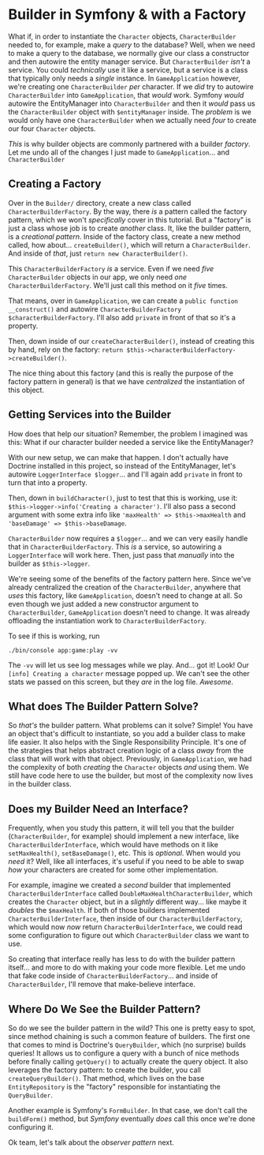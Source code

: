 # Builder in Symfony & with a Factory

What if, in order to instantiate the `Character` objects, `CharacterBuilder` needed
to, for example, make a *query* to the database? Well, when we need to make a query
to the database, we normally give our class a constructor and then autowire the
entity manager service. But `CharacterBuilder` *isn't* a service. You could *technically*
use it like a service, but a service is a class that typically only needs a *single*
instance. In `GameApplication` however, we're creating one `CharacterBuilder`
*per* character. If we *did* try to autowire `CharacterBuilder` into
`GameApplication`, that *would* work. Symfony *would* autowire the EntityManager
into `CharacterBuilder` and then it *would* pass us the `CharacterBuilder` object
with `$entityManager` inside. The *problem* is we would only have one
`CharacterBuilder` when we actually need *four* to create our four `Character`
objects.

*This* is why builder objects are commonly partnered with a builder *factory*. Let
me undo all of the changes I just made to `GameApplication`... and `CharacterBuilder`

## Creating a Factory

Over in the `Builder/` directory, create a new class called `CharacterBuilderFactory`.
By the way, there *is* a pattern called the factory pattern, which we won't
*specifically* cover in this tutorial. But a "factory" is just a class whose job
is to create *another* class. It, like the builder pattern, is a *creational pattern*.
Inside of the factory class, create a new method called, how about...
`createBuilder()`, which will return a `CharacterBuilder`. And inside of *that*,
just `return new CharacterBuilder()`.

This `CharacterBuilderFactory` *is* a service. Even if we need *five*
`CharacterBuilder` objects in our app, we only need *one* `CharacterBuilderFactory`.
We'll just call this method on it *five* times.

That means, over in `GameApplication`, we can create a
`public function __construct()` and autowire
`CharacterBuilderFactory $characterBuilderFactory`. I'll also add `private` in front
of that so it's a property.

Then, down inside of our `createCharacterBuilder()`, instead of creating this by
hand, rely on the factory: `return $this->characterBuilderFactory->createBuilder()`.

The nice thing about this factory (and this is really the purpose of the factory
pattern in general) is that we have *centralized* the instantiation of this object.

## Getting Services into the Builder

How does that help our situation? Remember, the problem I imagined was this:
What if our character builder needed a service like the EntityManager?

With our new setup, we can make that happen. I don't actually have Doctrine installed
in this project, so instead of the EntityManager, let's autowire
`LoggerInterface $logger`... and I'll again add `private` in front to turn that into
a property.

Then, down in `buildCharacter()`, just to test that this is working, use it:
`$this->logger->info('Creating a character')`. I'll also pass a second argument
with some extra info like `'maxHealth' => $this->maxHealth` and
`'baseDamage' => $this->baseDamage`.

`CharacterBuilder` now requires a `$logger`... and we can very easily handle that
in `CharacterBuilderFactory`. This *is* a service, so autowiring a `LoggerInterface`
will work here. Then, just pass that *manually* into the builder as `$this->logger`.

We're seeing some of the benefits of the factory pattern here. Since we've already
centralized the creation of the `CharacterBuilder`, anywhere that *uses* this factory,
like `GameApplication`, doesn't need to change at all. So even though we just
added a new constructor argument to `CharacterBuilder`, `GameApplication` doesn't
need to change. It was already offloading the instantiation work to `CharacterBuilderFactory`.

To see if this is working, run

```terminal
./bin/console app:game:play -vv
```

The `-vv` will let us see log messages while we play. And... got it! Look! Our
`[info] Creating a character` message popped up. We can't see the other stats we
passed on this screen, but they *are* in the log file. *Awesome*.

## What does The Builder Pattern Solve?

So *that's* the builder pattern. What problems can it solve? Simple! You have an
object that's difficult to instantiate, so you add a builder class to make life
easier. It also helps with the Single Responsibility Principle. It's one of the
strategies that helps abstract creation logic of a class *away* from the class that
will work with that object. Previously, in `GameApplication`, we had the
complexity of both *creating* the `Character` objects *and* using them. We still
have code here to use the builder, but most of the complexity now lives in the builder
class.

## Does my Builder Need an Interface?

Frequently, when you study this pattern, it will tell you that the builder
(`CharacterBuilder`, for example) should implement a new interface, like
`CharacterBuilderInterface`, which would have methods on it like `setMaxHealth()`,
`setBaseDamage()`, etc. This is *optional*. When would you *need* it? Well, like
all interfaces, it's useful if you need to be able to swap *how* your characters
are created for some other implementation.

For example, imagine we created a *second* builder that implemented
`CharacterBuilderInterface` called `DoubleMaxHealthCharacterBuilder`, which creates
the `Character` object, but in a *slightly* different way... like maybe it *doubles*
the `$maxHealth`. If both of those builders implemented
`CharacterBuilderInterface`, then inside of our `CharacterBuilderFactory`, which
would now *now* return `CharacterBuilderInterface`, we could read some configuration
to figure out which `CharacterBuilder` class we want to use.

So creating that interface really has less to do with the builder pattern itself...
and more to do with making your code more flexible. Let me undo that fake code inside
of `CharacterBuilderFactory`... and inside of `CharacterBuilder`, I'll remove that
make-believe interface.

## Where Do We See the Builder Pattern?

So do we see the builder pattern in the wild? This one is pretty easy to spot, since
method chaining is such a common feature of builders. The first one that comes to
mind is Doctrine's `QueryBuilder`, which (no surprise) builds queries! It allows
us to configure a query with a bunch of nice methods before finally calling
`getQuery()` to actually create the query object. It also leverages the factory
pattern: to create the builder, you call `createQueryBuilder()`. That method,
which lives on the base `EntityRepository` is the "factory" responsible for
instantiating the `QueryBuilder`.

Another example is Symfony's `FormBuilder`. In that case, we don't call the
`buildForm()` method, but *Symfony* eventually *does* call this once we're done
configuring it.

Ok team, let's talk about the *observer pattern* next.
